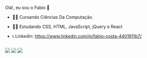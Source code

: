 Olá!, eu sou o Fabio 👋

- 👨‍💻 Cursando Ciências Da Computação.
- 👨‍💻 Estudando CSS, HTML, JavaScript, jQuery e React
- 📞 Linkedin: https://www.linkedin.com/in/fabio-costa-4401911b7/

  
  ##
 
<div> 
  <a href="https://www.instagram.com/_fabiocost/" target="_blank" align="center"><img src="https://img.shields.io/badge/-Instagram-%23E4405F?style=for-the-badge&logo=instagram&logoColor=white" target="_blank"></a>
  <a href = "mailto:fabiosilvaglz4@gmail.com" align="center"><img src="https://img.shields.io/badge/-Gmail-%23333?style=for-the-badge&logo=gmail&logoColor=white" target="_blank"></a>
  <a href="https://www.linkedin.com/in/fabio-costa-4401911b7/" target="_blank" align="center"><img src="https://img.shields.io/badge/-LinkedIn-%230077B5?style=for-the-badge&logo=linkedin&logoColor=white" target="_blank"></a> 
 
</div>
